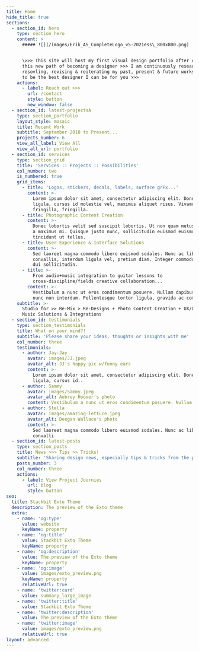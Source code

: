 ```yaml
---
title: Home
hide_title: true
sections:
  - section_id: hero
    type: section_hero
    content: >
      ##### ![](/images/Erik_AS_CompleteLogo_v5-2021ess\_800x800.png)


      \>>> This site will host my first visual design portfolio after charting
      this new path of becoming a designer >>> I am continuously researching,
      resovling, revising & reiterating my past, present & future works in order
      to be the best designer I can be for you >>>
    actions:
      - label: Reach out >>>
        url: /contact
        style: button
        new_window: false
  - section_id: latest-projectsA
    type: section_portfolio
    layout_style: mosaic
    title: Recent Work
    subtitle: September 2018 to Present...
    projects_number: 6
    view_all_label: View All
    view_all_url: portfolio
  - section_id: services
    type: section_grid
    title: 'Services :: Projects :: Possibilities'
    col_number: two
    is_numbered: true
    grid_items:
      - title: 'Logos, stickers, decals, labels, surface grFx...'
        content: >-
          Lorem ipsum dolor sit amet, consectetur adipiscing elit. Donec nisl
          ligula, cursus id molestie vel, maximus aliquet risus. Vivamus in nibh
          fringilla, fringilla.
      - title: Photographic Content Creation
        content: >-
          Donec lobortis velit sed suscipit lobortis. Ut non quam metus. Nullam
          a maximus mi. Quisque justo nunc, sollicitudin euismod euismod at,
          tincidunt ut tellus.
      - title: User Experience & Interface Solutions
        content: >-
          Sed laoreet magna commodo libero euismod sodales. Nunc ac libero
          convallis, interdum ligula vel, pretium diam. Integer commodo sem at
          dui sollicitudin.
      - title: >-
          From audio+music integration to guitar lessons to
          cross-discipline/fields creative collaboration...
        content: >-
          Vestibulum a nunc ut eros condimentum posuere. Nullam dapibus quis
          nunc non interdum. Pellentesque tortor ligula, gravida ac commodo eu.
    subtitle: >-
      Studio for >> Re-Mix > Re-Designs + Photo Content Creation + UX/UI + Web +
      Music Solutions & Integrations
  - section_id: testimonials
    type: section_testimonials
    title: What on your mind?!
    subtitle: 'Please share your ideas, thoughts or insights with me'
    col_number: three
    testimonials:
      - author: Jay-Jay
        avatar: images/JJ.jpeg
        avatar_alt: JJ's happy pic w/funny ears
        content: >-
          Lorem ipsum dolor sit amet, consectetur adipiscing elit. Donec nisl
          ligula, cursus id..
      - author: Sammy
        avatar: images/Sammy.jpeg
        avatar_alt: Aubrey Hoover's photo
        content: Vestibulum a nunc ut eros condimentum posuere. Nullam dapib
      - author: Stella
        avatar: images/amazing-lettuce.jpeg
        avatar_alt: Deegan Wallace's photo
        content: >-
          Sed laoreet magna commodo libero euismod sodales. Nunc ac libero
          convalli
  - section_id: latest-posts
    type: section_posts
    title: News >>> Tips >> Tricks!
    subtitle: 'Sharing design news, especially tips & tricks from the pros/YOU out there!'
    posts_number: 3
    col_number: three
    actions:
      - label: View Project Journies
        url: blog
        style: button
seo:
  title: Stackbit Exto Theme
  description: The preview of the Exto theme
  extra:
    - name: 'og:type'
      value: website
      keyName: property
    - name: 'og:title'
      value: Stackbit Exto Theme
      keyName: property
    - name: 'og:description'
      value: The preview of the Exto theme
      keyName: property
    - name: 'og:image'
      value: images/exto_preview.png
      keyName: property
      relativeUrl: true
    - name: 'twitter:card'
      value: summary_large_image
    - name: 'twitter:title'
      value: Stackbit Exto Theme
    - name: 'twitter:description'
      value: The preview of the Exto theme
    - name: 'twitter:image'
      value: images/exto_preview.png
      relativeUrl: true
layout: advanced
---
```


